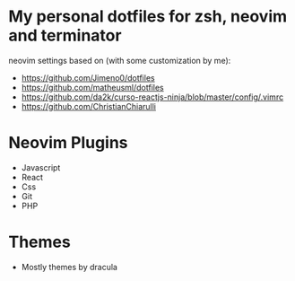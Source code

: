 # My personal dotfiles for zsh, neovim and terminator

neovim settings based on (with some customization by me):

- https://github.com/Jimeno0/dotfiles
- https://github.com/matheusml/dotfiles
- https://github.com/da2k/curso-reactjs-ninja/blob/master/config/.vimrc
- https://github.com/ChristianChiarulli

# Neovim Plugins

- Javascript
- React
- Css
- Git
- PHP

# Themes

- Mostly themes by dracula
